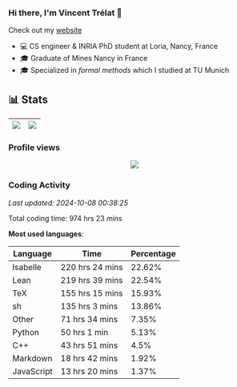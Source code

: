 ### Hi there, I'm Vincent Trélat 👋

Check out my [website](https://vtrelat.github.io)

-   💻 CS engineer & INRIA PhD student at Loria, Nancy, France
-   🎓 Graduate of Mines Nancy in France
-   🎓 Specialized in _formal methods_ which I studied at TU Munich

## 📊 **Stats**

| <img align="center" src="https://readme-stats.clckblog.space/api?username=VTrelat&show_icons=true&include_all_commits=true&theme=tokyonight&hide_border=true" /> | <img align="center" src="https://readme-stats.clckblog.space/api/top-langs/?username=VTrelat&layout=compact&theme=tokyonight&hide_border=true" /> |
| ---------------------------------------------------------------------------------------------------------------------------------------------------------------- | ------------------------------------------------------------------------------------------------------------------------------------------------- |

### Profile views

<p align="center">
 <img src="https://profile-counter.glitch.me/VTrelat/count.svg" />
</p>

<!--automations-->
### Coding Activity
_Last updated: 2024-10-08 00:38:25_

Total coding time: 974 hrs 23 mins

**Most used languages**:

| Language | Time | Percentage |
| ------------- | ------------- | ------------- |
| Isabelle | 220 hrs 24 mins | 22.62% |
| Lean | 219 hrs 39 mins | 22.54% |
| TeX | 155 hrs 15 mins | 15.93% |
| sh | 135 hrs 3 mins | 13.86% |
| Other | 71 hrs 34 mins | 7.35% |
| Python | 50 hrs 1 min | 5.13% |
| C++ | 43 hrs 51 mins | 4.5% |
| Markdown | 18 hrs 42 mins | 1.92% |
| JavaScript | 13 hrs 20 mins | 1.37% |


